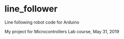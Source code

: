 # line_follower
Line following robot code for Arduino

My project for Microcontrollers Lab course, May 31, 2019
